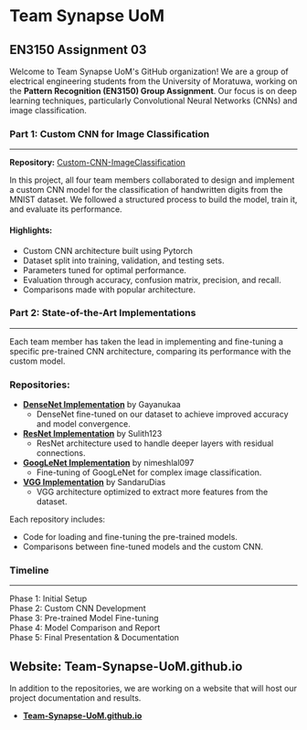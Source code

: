 # Team Synapse UoM
## EN3150 Assignment 03

Welcome to Team Synapse UoM's GitHub organization! We are a group of electrical engineering students from the University of Moratuwa, working on the **Pattern Recognition (EN3150) Group Assignment**. Our focus is on deep learning techniques, particularly Convolutional Neural Networks (CNNs) and image classification.

### Part 1: Custom CNN for Image Classification
---

**Repository:** [Custom-CNN-ImageClassification](https://github.com/Team-Synapse-UoM/Custom-CNN-ImageClassification)

In this project, all four team members collaborated to design and implement a custom CNN model for the classification of handwritten digits from the MNIST dataset. We followed a structured process to build the model, train it, and evaluate its performance.

#### Highlights:
- Custom CNN architecture built using Pytorch
- Dataset split into training, validation, and testing sets.
- Parameters tuned for optimal performance.
- Evaluation through accuracy, confusion matrix, precision, and recall.
- Comparisons made with popular architecture.


### Part 2: State-of-the-Art Implementations
---

Each team member has taken the lead in implementing and fine-tuning a specific pre-trained CNN architecture, comparing its performance with the custom model.

### Repositories:
- **[DenseNet Implementation](https://github.com/Team-Synapse-UoM/DenseNet-Implementation)** by Gayanukaa  
    - DenseNet fine-tuned on our dataset to achieve improved accuracy and model convergence.
- **[ResNet Implementation](https://github.com/Team-Synapse-UoM/ResNet-Implementation)** by Sulith123  
    - ResNet architecture used to handle deeper layers with residual connections.
- **[GoogLeNet Implementation](https://github.com/Team-Synapse-UoM/GoogLeNet-Implementation)** by nimeshlal097  
    - Fine-tuning of GoogLeNet for complex image classification.
- **[VGG Implementation](https://github.com/Team-Synapse-UoM/VGG-Implementation)** by SandaruDias  
    - VGG architecture optimized to extract more features from the dataset.

Each repository includes:
- Code for loading and fine-tuning the pre-trained models.
- Comparisons between fine-tuned models and the custom CNN.
<!-- - Training scripts with different hyperparameters. -->


### Timeline
---

Phase 1: Initial Setup<br>
Phase 2: Custom CNN Development <br>
Phase 3: Pre-trained Model Fine-tuning <br>
Phase 4: Model Comparison and Report <br>
Phase 5: Final Presentation & Documentation<br>


## Website: Team-Synapse-UoM.github.io

In addition to the repositories, we are working on a website that will host our project documentation and results.

- **[Team-Synapse-UoM.github.io](https://Team-Synapse-UoM.github.io)**


<!-- ## Members

- **Gayanukaa Amarasinghe** ([@Gayanukaa](https://github.com/Gayanukaa))  
  Focus: DenseNet, Custom CNN  
  Areas: Machine Learning, Neural Networks, Optimization
- **Sulith Jayasinghe** ([@Sulith123](https://github.com/Sulith123))  
  Focus: ResNet, Custom CNN  
  Areas: Deep Learning, Data Science
- **Nimesh Lal** ([@nimeshlal097](https://github.com/nimeshlal097))  
  Focus: GoogLeNet, Custom CNN  
  Areas: Neural Networks, Model Evaluation
- **Sandaru Dias** ([@SandaruDias](https://github.com/SandaruDias))  
  Focus: VGG, Custom CNN  
  Areas: Transfer Learning, Image Processing

Feel free to explore our repositories and join us on our journey to push the boundaries of deep learning! -->
